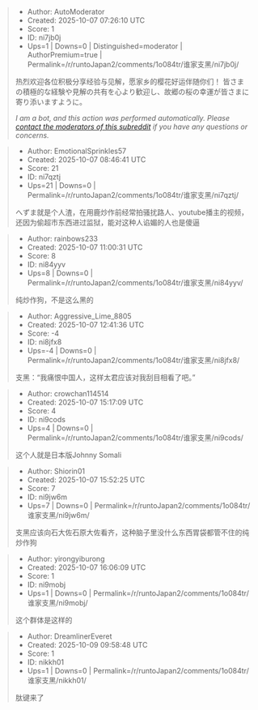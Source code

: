 > - Author: AutoModerator
> - Created: 2025-10-07 07:26:10 UTC
> - Score: 1
> - ID: ni7jb0j
> - Ups=1 | Downs=0 | Distinguished=moderator | AuthorPremium=true | Permalink=/r/runtoJapan2/comments/1o084tr/谁家支黑/ni7jb0j/
>
> 热烈欢迎各位积极分享经验与见解，愿家乡的樱花好运伴随你们！
> 皆さまの積極的な経験や見解の共有を心より歓迎し、故郷の桜の幸運が皆さまに寄り添いますように。
> 
> *I am a bot, and this action was performed automatically. Please [contact the moderators of this subreddit](/message/compose/?to=/r/runtoJapan2) if you have any questions or concerns.*

> - Author: EmotionalSprinkles57
> - Created: 2025-10-07 08:46:41 UTC
> - Score: 21
> - ID: ni7qztj
> - Ups=21 | Downs=0 | Permalink=/r/runtoJapan2/comments/1o084tr/谁家支黑/ni7qztj/
>
> へずま就是个人渣，在用鹿炒作前经常拍骚扰路人、youtube播主的视频，还因为偷超市东西进过监狱，能对这种人谄媚的人也是傻逼

> - Author: rainbows233
> - Created: 2025-10-07 11:00:31 UTC
> - Score: 8
> - ID: ni84yyv
> - Ups=8 | Downs=0 | Permalink=/r/runtoJapan2/comments/1o084tr/谁家支黑/ni84yyv/
>
> 纯炒作狗，不是这么黑的

> - Author: Aggressive_Lime_8805
> - Created: 2025-10-07 12:41:36 UTC
> - Score: -4
> - ID: ni8jfx8
> - Ups=-4 | Downs=0 | Permalink=/r/runtoJapan2/comments/1o084tr/谁家支黑/ni8jfx8/
>
> 支黑：“我痛恨中国人，这样太君应该对我刮目相看了吧。”

> - Author: crowchan114514
> - Created: 2025-10-07 15:17:09 UTC
> - Score: 4
> - ID: ni9cods
> - Ups=4 | Downs=0 | Permalink=/r/runtoJapan2/comments/1o084tr/谁家支黑/ni9cods/
>
> 这个人就是日本版Johnny Somali

> - Author: Shiorin01
> - Created: 2025-10-07 15:52:25 UTC
> - Score: 7
> - ID: ni9jw6m
> - Ups=7 | Downs=0 | Permalink=/r/runtoJapan2/comments/1o084tr/谁家支黑/ni9jw6m/
>
> 支黑应该向石大佐石原大佐看齐，这种脑子里没什么东西胃袋都管不住的纯炒作狗

> - Author: yirongyiburong
> - Created: 2025-10-07 16:06:09 UTC
> - Score: 1
> - ID: ni9mobj
> - Ups=1 | Downs=0 | Permalink=/r/runtoJapan2/comments/1o084tr/谁家支黑/ni9mobj/
>
> 这个群体是这样的

> - Author: DreamlinerEveret
> - Created: 2025-10-09 09:58:48 UTC
> - Score: 1
> - ID: nikkh01
> - Ups=1 | Downs=0 | Permalink=/r/runtoJapan2/comments/1o084tr/谁家支黑/nikkh01/
>
> 肽键来了
